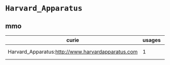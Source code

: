 # `Harvard_Apparatus`
## mmo
| curie                                             |   usages | nodes                                                                                                           |
|---------------------------------------------------|----------|-----------------------------------------------------------------------------------------------------------------|
| Harvard_Apparatus:http://www.harvardapparatus.com |        1 | [http://purl.obolibrary.org/obo/MMO:0000083](https://bioregistry.io/http://purl.obolibrary.org/obo/MMO:0000083) |
